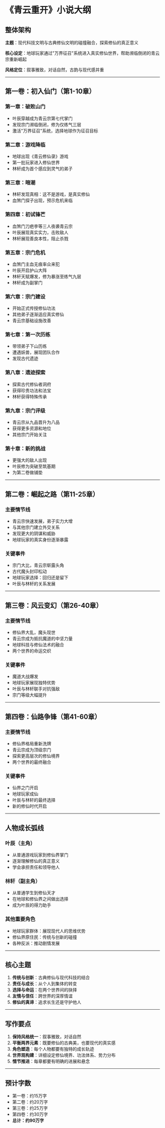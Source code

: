 # 《青云重开》小说大纲

## 整体架构

**主题**：现代科技文明与古典修仙文明的碰撞融合，探索修仙的真正意义

**核心设定**：地球玩家通过"万界征召"系统进入真实修仙世界，帮助濒临倒闭的青云宗重新崛起

**风格定位**：叙事雅致，对话自然，古韵与现代感并重

---

## 第一卷：初入仙门（第1-10章）

### 第一章：破败山门
- 叶辰穿越成为青云宗第七代掌门
- 发现宗门濒临倒闭，修为仅练气三层
- 激活"万界征召"系统，选择地球作为征召目标

### 第二章：游戏降临
- 地球出现《青云修仙录》游戏
- 第一批玩家进入修仙世界
- 林轩成为首个感应到灵气的弟子

### 第三章：暗潮
- 林轩发现真相：这不是游戏，是真实修仙
- 血煞门探子出现，预示危机来临

### 第四章：初试锋芒
- 血煞门刀疤李等三人夜袭青云宗
- 叶辰展现真实实力，击败敌人
- 林轩展现善良本性，阻止杀戮

### 第五章：宗门危机
- 血煞门主血无痕率众来犯
- 叶辰开启护山大阵
- 林轩天赋爆发，修为暴涨至练气九层
- 林轩成为副掌门

### 第六章：宗门建设
- 开始正式传授修仙功法
- 其他弟子逐渐适应真实修仙
- 青云宗基础设施改善

### 第七章：第一次历练
- 带领弟子下山历练
- 遭遇妖兽，展现团队合作
- 发现古代遗迹

### 第八章：遗迹探索
- 探索古代修仙者洞府
- 获得珍贵功法和法宝
- 林轩获得特殊传承

### 第九章：宗门评级
- 青云宗从九品晋升为八品
- 获得更多资源和地位
- 其他宗门开始关注

### 第十章：新的挑战
- 更强大的敌人出现
- 叶辰修为突破至筑基期
- 为第二卷做铺垫

---

## 第二卷：崛起之路（第11-25章）

### 主要情节线
- 青云宗快速发展，弟子实力大增
- 与其他宗门建立外交关系
- 发现更大的阴谋和威胁
- 地球玩家的真实身份逐渐暴露

### 关键事件
- 宗门大比，青云宗崭露头角
- 古代魔头封印松动
- 地球玩家选择：回归还是留下
- 叶辰与林轩的关系发展

---

## 第三卷：风云变幻（第26-40章）

### 主要情节线
- 修仙界大乱，魔头现世
- 青云宗成为抵抗魔道的中坚力量
- 地球科技与修仙法术的融合
- 两个世界的命运交织

### 关键事件
- 魔道大战爆发
- 地球玩家展现独特优势
- 叶辰与林轩联手对抗强敌
- 宗门等级大幅提升

---

## 第四卷：仙路争锋（第41-60章）

### 主要情节线
- 修仙界格局重新洗牌
- 青云宗成为顶级宗门
- 探索更高层次的修仙境界
- 两个世界的最终融合

### 关键事件
- 仙界之门开启
- 地球玩家成仙
- 叶辰与林轩的最终选择
- 新的修仙时代开启

---

## 人物成长弧线

### 叶辰（主角）
- 从普通游戏玩家到修仙界掌门
- 逐渐理解修仙的真正意义
- 学会承担责任和领导他人

### 林轩（副主角）
- 从普通学生到修仙天才
- 在地球和修仙界之间做出选择
- 成为叶辰的得力助手

### 其他重要角色
- 地球玩家群体：展现现代人的思维优势
- 修仙界原住民：传统与创新的碰撞
- 各种反派：推动剧情发展

---

## 核心主题

1. **传统与创新**：古典修仙与现代科技的结合
2. **责任与成长**：从个人到集体的转变
3. **选择与命运**：在两个世界间的抉择
4. **友情与信任**：跨世界的深厚情谊
5. **修仙的真谛**：追求长生还是守护他人

---

## 写作要点

1. **保持风格统一**：叙事雅致，对话自然
2. **平衡两界元素**：既要修仙的古典美，也要现代的真实感
3. **角色塑造**：每个人物都要有独特的成长轨迹
4. **世界观构建**：详细设定修仙境界、功法体系、势力分布
5. **情节推进**：每章都要有明确的进展和悬念

---

## 预计字数
- 第一卷：约15万字
- 第二卷：约20万字  
- 第三卷：约25万字
- 第四卷：约30万字
- **总计：约90万字**
